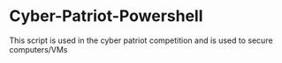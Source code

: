 # Cyber-Patriot-Powershell
This script is used in the cyber patriot competition and is used to secure computers/VMs
